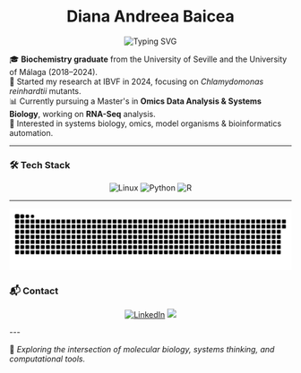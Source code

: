 <h1 align="center">  Diana Andreea Baicea </h1>
<!-- Profile Header with Gradient and Icons -->
<p align="center">
  <img src="https://readme-typing-svg.demolab.com?font=Fira+Code&size=28&duration=4000&pause=1000&color=ffc5cb&center=true&width=800&lines=Welcome+to+my+GitHub+Profile!;Biochemist+%7C+Computer+Science+Enthusiast;Always+learning+and+improving" alt="Typing SVG" />
</p>

🎓 **Biochemistry graduate** from the University of Seville and the University of Málaga (2018–2024).  
🔬 Started my research at IBVF in 2024, focusing on *Chlamydomonas reinhardtii* mutants.  
📊 Currently pursuing a Master's in **Omics Data Analysis & Systems Biology**, working on **RNA-Seq** analysis.  
🧠 Interested in systems biology, omics, model organisms & bioinformatics automation.

---

### 🛠️ Tech Stack

<p align="center">
  <img src="https://img.shields.io/badge/Linux-000?style=for-the-badge&logo=linux&logoColor=pink" alt="Linux" />
  <img src="https://img.shields.io/badge/Python-000?style=for-the-badge&logo=python&logoColor=pink" alt="Python" />
  <img src="https://img.shields.io/badge/R-000?style=for-the-badge&logo=r&logoColor=pink" alt="R" />

</p>

---
<p align="center">
  <picture>
    <source media="(prefers-color-scheme: dark)" srcset="https://raw.githubusercontent.com/dianabaicea/dianabaicea/output/github-contribution-grid-snake-dark.svg">
    <source media="(prefers-color-scheme: light)" srcset="https://raw.githubusercontent.com/dianabaicea/dianabaicea/output/github-contribution-grid-snake.svg">
    <img alt="Contribution Snake Animation" src="https://raw.githubusercontent.com/dianabaicea/dianabaicea/output/github-contribution-grid-snake.svg">
  </picture>
</p>

### 📬 Contact

<p align="center">
  <a href="https://www.linkedin.com/in/diana-baicea/"><img src="https://img.shields.io/badge/LINKEDIN-0077B5?style=for-the-badge&logo=linkedin&logoColor=white" alt="LinkedIn" /></a>
  <a href="mailto:diana.baicea@gmail.com"><img src="https://img.shields.io/badge/EMAIL-D14836?style=for-the-badge&logo=gmail&logoColor=white"/></a>
</p>
---

🔬 *Exploring the intersection of molecular biology, systems thinking, and computational tools.*
